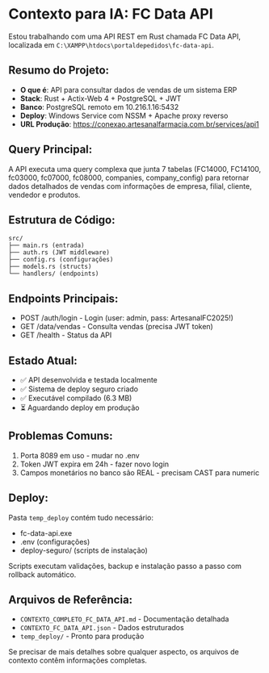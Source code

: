# Contexto para IA: FC Data API

Estou trabalhando com uma API REST em Rust chamada FC Data API, localizada em `C:\XAMPP\htdocs\portaldepedidos\fc-data-api`.

## Resumo do Projeto:
- **O que é**: API para consultar dados de vendas de um sistema ERP
- **Stack**: Rust + Actix-Web 4 + PostgreSQL + JWT
- **Banco**: PostgreSQL remoto em 10.216.1.16:5432
- **Deploy**: Windows Service com NSSM + Apache proxy reverso
- **URL Produção**: https://conexao.artesanalfarmacia.com.br/services/api1

## Query Principal:
A API executa uma query complexa que junta 7 tabelas (FC14000, FC14100, fc03000, fc07000, fc08000, companies, company_config) para retornar dados detalhados de vendas com informações de empresa, filial, cliente, vendedor e produtos.

## Estrutura de Código:
```
src/
├── main.rs (entrada)
├── auth.rs (JWT middleware)
├── config.rs (configurações)
├── models.rs (structs)
└── handlers/ (endpoints)
```

## Endpoints Principais:
- POST /auth/login - Login (user: admin, pass: ArtesanalFC2025!)
- GET /data/vendas - Consulta vendas (precisa JWT token)
- GET /health - Status da API

## Estado Atual:
- ✅ API desenvolvida e testada localmente
- ✅ Sistema de deploy seguro criado
- ✅ Executável compilado (6.3 MB)
- ⏳ Aguardando deploy em produção

## Problemas Comuns:
1. Porta 8089 em uso - mudar no .env
2. Token JWT expira em 24h - fazer novo login
3. Campos monetários no banco são REAL - precisam CAST para numeric

## Deploy:
Pasta `temp_deploy` contém tudo necessário:
- fc-data-api.exe
- .env (configurações)
- deploy-seguro/ (scripts de instalação)

Scripts executam validações, backup e instalação passo a passo com rollback automático.

## Arquivos de Referência:
- `CONTEXTO_COMPLETO_FC_DATA_API.md` - Documentação detalhada
- `CONTEXTO_FC_DATA_API.json` - Dados estruturados
- `temp_deploy/` - Pronto para produção

Se precisar de mais detalhes sobre qualquer aspecto, os arquivos de contexto contêm informações completas.
